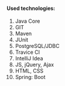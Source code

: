 #### Used technologies:
1. Java Core
2. GIT
3. Maven
4. JUnit
5. PostgreSQL/JDBC
6. Travice CI
7. IntelliJ Idea 
8. JS, jQuery, Ajax
9. HTML, CSS
10. Spring: Boot

<!--
**ftptpf/ftptpf** is a ✨ _special_ ✨ repository because its `README.md` (this file) appears on your GitHub profile.

Here are some ideas to get you started:

- 🔭 I’m currently working on ...
- 🌱 I’m currently learning ...
- 👯 I’m looking to collaborate on ...
- 🤔 I’m looking for help with ...
- 💬 Ask me about ...
- 📫 How to reach me: ...
- 😄 Pronouns: ...
- ⚡ Fun fact: ...
-->
